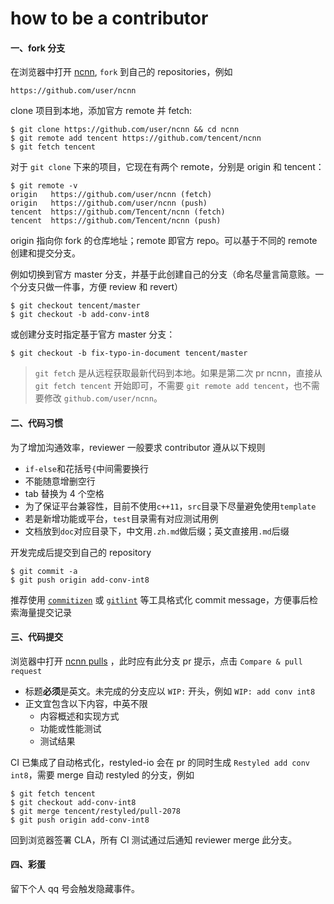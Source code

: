 # how to be a contributor

#### 一、fork 分支
在浏览器中打开 [ncnn](https://github.com/tencent/ncnn), `fork` 到自己的 repositories，例如
```
https://github.com/user/ncnn
```

clone 项目到本地，添加官方 remote 并 fetch:
```
$ git clone https://github.com/user/ncnn && cd ncnn
$ git remote add tencent https://github.com/tencent/ncnn
$ git fetch tencent
```
对于 `git clone` 下来的项目，它现在有两个 remote，分别是 origin 和 tencent：

```
$ git remote -v
origin   https://github.com/user/ncnn (fetch)
origin   https://github.com/user/ncnn (push)
tencent  https://github.com/Tencent/ncnn (fetch)
tencent  https://github.com/Tencent/ncnn (push)
```
origin 指向你 fork 的仓库地址；remote 即官方 repo。可以基于不同的 remote 创建和提交分支。

例如切换到官方 master 分支，并基于此创建自己的分支（命名尽量言简意赅。一个分支只做一件事，方便 review 和 revert）
```
$ git checkout tencent/master
$ git checkout -b add-conv-int8
```

或创建分支时指定基于官方 master 分支：
```
$ git checkout -b fix-typo-in-document tencent/master
```

> `git fetch` 是从远程获取最新代码到本地。如果是第二次 pr ncnn，直接从  `git fetch tencent` 开始即可，不需要 `git remote add tencent`，也不需要修改 `github.com/user/ncnn`。

#### 二、代码习惯
为了增加沟通效率，reviewer 一般要求 contributor 遵从以下规则

* `if-else`和花括号`{`中间需要换行
* 不能随意增删空行
* tab 替换为 4 个空格
* 为了保证平台兼容性，目前不使用`c++11`，`src`目录下尽量避免使用`template`
* 若是新增功能或平台，`test`目录需有对应测试用例
* 文档放到`doc`对应目录下，中文用`.zh.md`做后缀；英文直接用`.md`后缀

开发完成后提交到自己的 repository
```
$ git commit -a
$ git push origin add-conv-int8
```
推荐使用 [`commitizen`](https://pypi.org/project/commitizen/) 或 [`gitlint`](https://jorisroovers.com/gitlint/) 等工具格式化 commit message，方便事后检索海量提交记录

#### 三、代码提交
浏览器中打开 [ncnn pulls](https://github.com/Tencent/ncnn/pulls) ，此时应有此分支 pr 提示，点击 `Compare & pull request`

* 标题**必须**是英文。未完成的分支应以 `WIP:` 开头，例如 `WIP: add conv int8`
* 正文宜包含以下内容，中英不限
    * 内容概述和实现方式
    * 功能或性能测试
    * 测试结果

CI 已集成了自动格式化，restyled-io 会在 pr 的同时生成 `Restyled add conv int8`，需要 merge 自动 restyled 的分支，例如
```
$ git fetch tencent
$ git checkout add-conv-int8
$ git merge tencent/restyled/pull-2078
$ git push origin add-conv-int8
```
回到浏览器签署  CLA，所有 CI 测试通过后通知 reviewer merge 此分支。

#### 四、彩蛋
留下个人 qq 号会触发隐藏事件。
